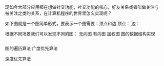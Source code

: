 现如今大部分应用都在想做社交功能，社交功能的核心，好友关系或者叫做关注与被关注之类的关系，在计算机程序的世界里怎么实现呢？

如下图就是一个图简单形式，要表示一个图需要：顶点和边
顶点：
边：

根据不同场景我们可以发现不同的图：
无向图
有向图
加权图
图的数据结构实现
``` 

```
图的遍历算法
广度优先算法

深度优先算法
